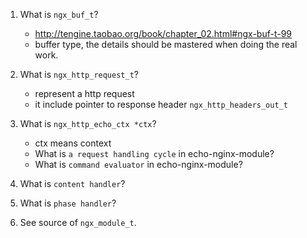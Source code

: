 
 1. What is `ngx_buf_t`?
    * http://tengine.taobao.org/book/chapter_02.html#ngx-buf-t-99
    * buffer type, the details should be mastered when doing the real work.

 2. What is `ngx_http_request_t`?
    * represent a http request
    * it include pointer to response header `ngx_http_headers_out_t`

 3. What is `ngx_http_echo_ctx *ctx`?
    * ctx means context
    * What is `a request handling cycle` in echo-nginx-module?
    * What is `command evaluator` in echo-nginx-module?

 4. What is `content handler`?

 5. What is `phase handler`?

 5. See source of `ngx_module_t`.
